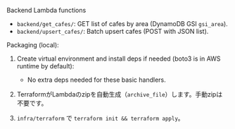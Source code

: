 Backend Lambda functions

- `backend/get_cafes/`: GET list of cafes by area (DynamoDB GSI `gsi_area`).
- `backend/upsert_cafes/`: Batch upsert cafes (POST with JSON list).

Packaging (local):

1) Create virtual environment and install deps if needed (boto3 is in AWS runtime by default):
   - No extra deps needed for these basic handlers.

2) TerraformがLambdaのzipを自動生成（`archive_file`）します。手動zipは不要です。

3) `infra/terraform` で `terraform init && terraform apply`。
